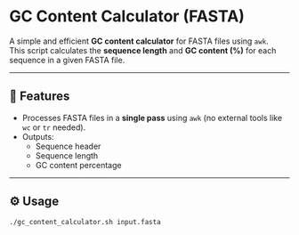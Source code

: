 # GC Content Calculator (FASTA)

A simple and efficient **GC content calculator** for FASTA files using `awk`.  
This script calculates the **sequence length** and **GC content (%)** for each sequence in a given FASTA file.

---

## 📌 Features
- Processes FASTA files in a **single pass** using `awk` (no external tools like `wc` or `tr` needed).
- Outputs:
  - Sequence header
  - Sequence length
  - GC content percentage

---

## ⚙️ Usage

```bash
./gc_content_calculator.sh input.fasta
